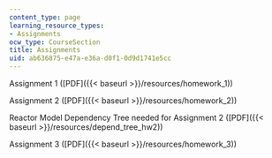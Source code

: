 ```yaml
---
content_type: page
learning_resource_types:
- Assignments
ocw_type: CourseSection
title: Assignments
uid: ab636875-e47a-e36a-d0f1-0d9d1741e5cc
---
```


Assignment 1 ([PDF]({{< baseurl >}}/resources/homework_1))

Assignment 2 ([PDF]({{< baseurl >}}/resources/homework_2))

Reactor Model Dependency Tree needed for Assignment 2 ([PDF]({{< baseurl >}}/resources/depend_tree_hw2))

Assignment 3 ([PDF]({{< baseurl >}}/resources/homework_3))